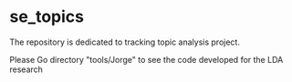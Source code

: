se_topics
=========
The repository is dedicated to tracking topic analysis project.

Please Go directory "tools/Jorge" to see the code developed for the LDA research
